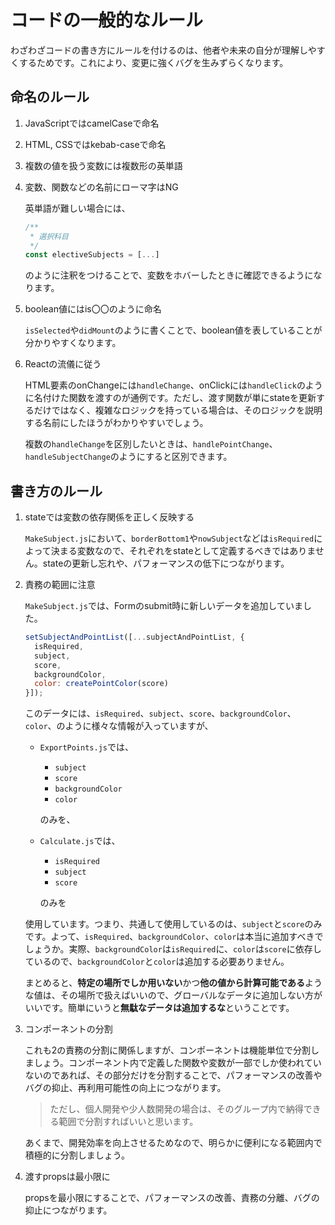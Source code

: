 # コードの一般的なルール
わざわざコードの書き方にルールを付けるのは、他者や未来の自分が理解しやすくするためです。これにより、変更に強くバグを生みずらくなります。
## 命名のルール
1. JavaScriptではcamelCaseで命名
2. HTML, CSSではkebab-caseで命名
3. 複数の値を扱う変数には複数形の英単語
4. 変数、関数などの名前にローマ字はNG

    英単語が難しい場合には、
    ```js
    /**
     * 選択科目
     */
    const electiveSubjects = [...]
    ```
    のように注釈をつけることで、変数をホバーしたときに確認できるようになります。
5. boolean値にはis〇〇のように命名

    `isSelected`や`didMount`のように書くことで、boolean値を表していることが分かりやすくなります。
6. Reactの流儀に従う

    HTML要素のonChangeには`handleChange`、onClickには`handleClick`のように名付けた関数を渡すのが通例です。ただし、渡す関数が単にstateを更新するだけではなく、複雑なロジックを持っている場合は、そのロジックを説明する名前にしたほうがわかりやすいでしょう。
    
    複数の`handleChange`を区別したいときは、`handlePointChange`、`handleSubjectChange`のようにすると区別できます。
## 書き方のルール
1. stateでは変数の依存関係を正しく反映する

    `MakeSubject.js`において、`borderBottom1`や`nowSubject`などは`isRequired`によって決まる変数なので、それぞれをstateとして定義するべきではありません。stateの更新し忘れや、パフォーマンスの低下につながります。
2. 責務の範囲に注意

    `MakeSubject.js`では、Formのsubmit時に新しいデータを追加していました。
    ```js
    setSubjectAndPointList([...subjectAndPointList, {
      isRequired,
      subject,
      score,
      backgroundColor,
      color: createPointColor(score)
    }]);
    ```
    このデータには、`isRequired`、`subject`、`score`、`backgroundColor`、`color`、のように様々な情報が入っていますが、
    - `ExportPoints.js`では、
        - `subject`
        - `score`
        - `backgroundColor`
        - `color`
        
        のみを、
    - `Calculate.js`では、
        - `isRequired`
        - `subject`
        - `score`
        
        のみを
    
    使用しています。つまり、共通して使用しているのは、`subject`と`score`のみです。よって、`isRequired`、`backgroundColor`、`color`は本当に追加すべきでしょうか。実際、`backgroundColor`は`isRequired`に、`color`は`score`に依存しているので、`backgroundColor`と`color`は追加する必要ありません。

    まとめると、**特定の場所でしか用いない**かつ**他の値から計算可能である**ような値は、その場所で扱えばいいので、グローバルなデータに追加しない方がいいです。簡単にいうと**無駄なデータは追加するな**ということです。
3. コンポーネントの分割

    これも2の責務の分割に関係しますが、コンポーネントは機能単位で分割しましょう。コンポーネント内で定義した関数や変数が一部でしか使われていないのであれば、その部分だけを分割することで、パフォーマンスの改善やバグの抑止、再利用可能性の向上につながります。
    > ただし、個人開発や少人数開発の場合は、そのグループ内で納得できる範囲で分割すればいいと思います。

    あくまで、開発効率を向上させるためなので、明らかに便利になる範囲内で積極的に分割しましょう。
4. 渡すpropsは最小限に

    propsを最小限にすることで、パフォーマンスの改善、責務の分離、バグの抑止につながります。